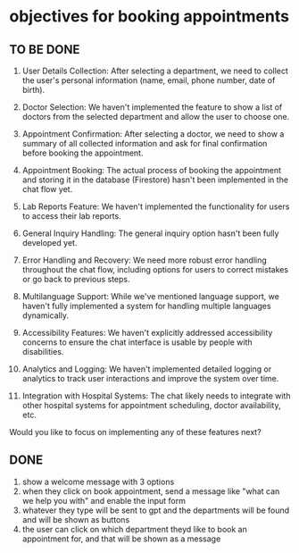 # objectives for booking appointments

## TO BE DONE

1. User Details Collection:
   After selecting a department, we need to collect the user's personal information (name, email, phone number, date of birth).

2. Doctor Selection:
   We haven't implemented the feature to show a list of doctors from the selected department and allow the user to choose one.

3. Appointment Confirmation:
   After selecting a doctor, we need to show a summary of all collected information and ask for final confirmation before booking the appointment.

4. Appointment Booking:
   The actual process of booking the appointment and storing it in the database (Firestore) hasn't been implemented in the chat flow yet.

5. Lab Reports Feature:
   We haven't implemented the functionality for users to access their lab reports.

6. General Inquiry Handling:
   The general inquiry option hasn't been fully developed yet.

7. Error Handling and Recovery:
   We need more robust error handling throughout the chat flow, including options for users to correct mistakes or go back to previous steps.

8. Multilanguage Support:
   While we've mentioned language support, we haven't fully implemented a system for handling multiple languages dynamically.

9. Accessibility Features:
   We haven't explicitly addressed accessibility concerns to ensure the chat interface is usable by people with disabilities.

10. Analytics and Logging:
    We haven't implemented detailed logging or analytics to track user interactions and improve the system over time.

11. Integration with Hospital Systems:
    The chat likely needs to integrate with other hospital systems for appointment scheduling, doctor availability, etc.

Would you like to focus on implementing any of these features next?

## DONE

1. show a welcome message with 3 options
2. when they click on book appointment, send a message like "what can we help you with" and enable the input form
3. whatever they type will be sent to gpt and the departments will be found and will be shown as buttons
4. the user can click on which department theyd like to book an appointment for, and that will be shown as a message
